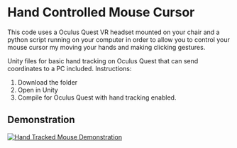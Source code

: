 # Hand Controlled Mouse Cursor

This code uses a Oculus Quest VR headset mounted on your chair and a python script running on your computer in order to allow you to control your mouse cursor my moving your hands and making clicking gestures.

Unity files for basic hand tracking on Oculus Quest that can send coordinates to a PC included.
Instructions:
1) Download the folder
2) Open in Unity
3) Compile for Oculus Quest with hand tracking enabled.


## Demonstration
[![Hand Tracked Mouse Demonstration](https://i.ibb.co/0s2bdCt/airmouse.png)](https://drive.google.com/file/d/1Nm2FiSqgl2SLwiOHvIGz7Eflw2zaTKzZ/view)
